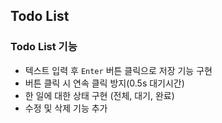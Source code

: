 ## Todo List

### Todo List 기능

- 텍스트 입력 후 `Enter` 버튼 클릭으로 저장 기능 구현
- 버튼 클릭 시 연속 클릭 방지(0.5s 대기시간)
- 한 일에 대한 상태 구현 (전체, 대기, 완료)
- 수정 및 삭제 기능 추가
